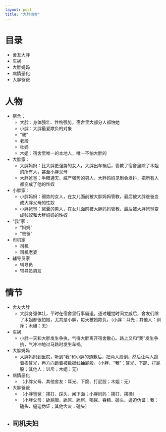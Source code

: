 ```yaml
---
layout: post
title: "大胖宿舍"
---
```


# 目录

- 舍友大胖
- 车祸
- 大胖妈妈
- 病情恶化
- 大胖爸爸

# 人物

- 宿舍：
    - 大胖：身体强壮、性格强势，宿舍里大部分人都怕她
    - 小胖：大胖最爱欺负的对象
    - “我”
    - 老段
    - 杜妈
    - 木姐：宿舍里唯一的本地人，唯一不怕大胖的
- 大胖家：
    - 大胖妈妈：比大胖更强势的女人，大胖出车祸后，管教了宿舍里除了木姐的所有人，甚至小胖父母
    - 大胖爸爸：手眼通天、威严强势的男人，大胖妈妈见到会发抖，把所有人都变成了他的性奴
- 小胖家：
    - 小胖妈妈：弱势的女人，在女儿面前被大胖妈妈管教，最后被大胖爸爸变成大胖父母的性奴
    - 小胖爸爸：窝囊的男人，在女儿面前被大胖妈妈管教，最后被大胖爸爸变成贱奴和大胖妈妈的性奴
- “我”家：
    - “妈妈”
    - “爸爸”
- 司机家
    - 司机
    - 司机老婆
- 辅导员家
    - 辅导员
    - 辅导员男友


# 情节

- 舍友大胖
    - 大胖身强体壮，平时在宿舍里行事霸道。通过睡觉时间立威后，舍友们除了木姐都很怕她，尤其是小胖，每天被她欺负。（小胖：耳光；其他人：训斥；木姐：无）
- 车祸
    - 小胖一天和大胖发生争执，气得大胖离开宿舍散心。路上又和“我”发生争执，气冲冲地过马路时发生车祸。
- 大胖妈妈
    - 大胖妈妈到医院，听到“我”和小胖的道歉后，把两人扇倒，然后让两人跪着挨耳光，再方向跪着被数据线抽屁股。（小胖、“我”：耳光、下跪、打屁股；其他人：训斥；木姐：无）
- 病情恶化
    - （小胖父母、其他舍友：耳光、下跪、打屁股；木姐：无）
- 大胖爸爸
    - （小胖爸爸：挨打、踩头、闻下面；小胖妈妈：挨打、挨操）
    - （小胖父母：舔屁眼、舔屌、舔屄、喝尿、吞精、磕头、逼迫伪证；我：磕头、逼迫伪证；其他舍友：磕头）
- 司机夫妇
    - 